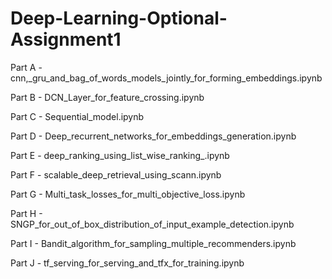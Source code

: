 # Deep-Learning-Optional-Assignment1

Part A - cnn,_gru_and_bag_of_words_models_jointly_for_forming_embeddings.ipynb

Part B - DCN_Layer_for_feature_crossing.ipynb

Part C - Sequential_model.ipynb

Part D - Deep_recurrent_networks_for_embeddings_generation.ipynb

Part E - deep_ranking_using_list_wise_ranking_.ipynb

Part F - scalable_deep_retrieval_using_scann.ipynb

Part G - Multi_task_losses_for_multi_objective_loss.ipynb

Part H - SNGP_for_out_of_box_distribution_of_input_example_detection.ipynb

Part I - Bandit_algorithm_for_sampling_multiple_recommenders.ipynb

Part J - tf_serving_for_serving_and_tfx_for_training.ipynb
